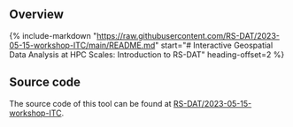 ## Overview

{% include-markdown "https://raw.githubusercontent.com/RS-DAT/2023-05-15-workshop-ITC/main/README.md" start="# Interactive Geospatial Data Analysis at HPC Scales: Introduction to RS-DAT" heading-offset=2 %}

## Source code

The source code of this tool can be found at [RS-DAT/2023-05-15-workshop-ITC](https://github.com/RS-DAT/2023-05-15-workshop-ITC).